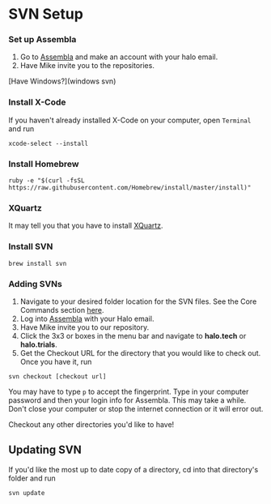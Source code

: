 # SVN Setup

### Set up Assembla
1. Go to [Assembla](https://www.assembla.com) and make an account with your halo email.
2. Have Mike invite you to the repositories.

[Have Windows?](windows svn)
### Install X-Code
If you haven't already installed X-Code on your computer, open ```Terminal``` and run

```
xcode-select --install
```

### Install Homebrew
```
ruby -e "$(curl -fsSL https://raw.githubusercontent.com/Homebrew/install/master/install)"
```

### XQuartz
It may tell you that you have to install [XQuartz](http://www.xquartz.org/)\.

### Install SVN
```
brew install svn
```

### Adding SVNs
1. Navigate to your desired folder location for the SVN files. See the Core Commands section [here](https://github.com/0nn0/terminal-mac-cheatsheet/wiki/Terminal-Cheatsheet-for-Mac-(-basics-))\.
2. Log into [Assembla](https://www.assembla.com/) with your Halo email.
3. Have Mike invite you to our repository.
4. Click the 3x3 or boxes in the menu bar and navigate to **halo.tech** or **halo.trials**.
5. Get the Checkout URL for the directory that you would like to check out.
Once you have it, run
```
svn checkout [checkout url]
```
You may have to type ```p``` to accept the fingerprint.
Type in your computer password and then your login info for Assembla.
This may take a while. Don't close your computer or stop the internet connection or it will error out.

Checkout any other directories you'd like to have!

## Updating SVN
If you'd like the most up to date copy of a directory, cd into that directory's folder and run
```
svn update
```